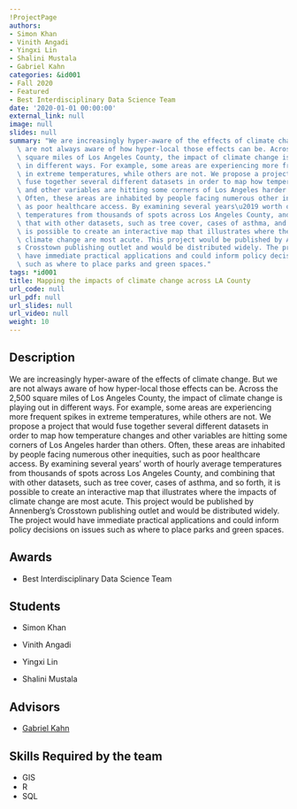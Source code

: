 ```yaml
---
!ProjectPage
authors:
- Simon Khan
- Vinith Angadi
- Yingxi Lin
- Shalini Mustala
- Gabriel Kahn
categories: &id001
- Fall 2020
- Featured
- Best Interdisciplinary Data Science Team
date: '2020-01-01 00:00:00'
external_link: null
image: null
slides: null
summary: "We are increasingly hyper-aware of the effects of climate change. But we\
  \ are not always aware of how hyper-local those effects can be. Across the 2,500\
  \ square miles of Los Angeles County, the impact of climate change is playing out\
  \ in different ways. For example, some areas are experiencing more frequent spikes\
  \ in extreme temperatures, while others are not. We propose a project that would\
  \ fuse together several different datasets in order to map how temperature changes\
  \ and other variables are hitting some corners of Los Angeles harder than others.\
  \ Often, these areas are inhabited by people facing numerous other inequities, such\
  \ as poor healthcare access. By examining several years\u2019 worth of hourly average\
  \ temperatures from thousands of spots across Los Angeles County, and combining\
  \ that with other datasets, such as tree cover, cases of asthma, and so forth, it\
  \ is possible to create an interactive map that illustrates where the impacts of\
  \ climate change are most acute. This project would be published by Annenberg\u2019\
  s Crosstown publishing outlet and would be distributed widely. The project would\
  \ have immediate practical applications and could inform policy decisions on issues\
  \ such as where to place parks and green spaces."
tags: *id001
title: Mapping the impacts of climate change across LA County
url_code: null
url_pdf: null
url_slides: null
url_video: null
weight: 10
---
```

## Description

We are increasingly hyper-aware of the effects of climate change. But we are not always aware of how hyper-local those effects can be. Across the 2,500 square miles of Los Angeles County, the impact of climate change is playing out in different ways. For example, some areas are experiencing more frequent spikes in extreme temperatures, while others are not. We propose a project that would fuse together several different datasets in order to map how temperature changes and other variables are hitting some corners of Los Angeles harder than others. Often, these areas are inhabited by people facing numerous other inequities, such as poor healthcare access. By examining several years’ worth of hourly average temperatures from thousands of spots across Los Angeles County, and combining that with other datasets, such as tree cover, cases of asthma, and so forth, it is possible to create an interactive map that illustrates where the impacts of climate change are most acute. This project would be published by Annenberg’s Crosstown publishing outlet and would be distributed widely. The project would have immediate practical applications and could inform policy decisions on issues such as where to place parks and green spaces.



## Awards
* Best Interdisciplinary Data Science Team





## Students

* Simon Khan

* Vinith Angadi

* Yingxi Lin

* Shalini Mustala

## Advisors

* [Gabriel Kahn](../../../author/gabriel-kahn)

## Skills Required by the team


* GIS
* R
* SQL